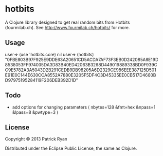 # hotbits

A Clojure library designed to get real random bits from Hotbits (fourmilab.ch).  See http://www.fourmilab.ch/hotbits/ for more.

## Usage

user=> (use 'hotbits.core)
nil
user=> (hotbits)
"0FBE803B97F925E9DDE63A20651CD5ACDA7AF73F3EB0D242085A6E19D8538053FF974005DA3D83B40ED42063B3268D449019889338BD0F939CC9E5782A3A5043D2B291CEDB9DB98205A6D2329CE986EEE387125D501E91E0C144E630CCA8552A7880E3205F5DF4C3D45335EE0CB517D4660BD97975195284119F206DEB392D1D"

## Todo

- add options for changing parameters ( nbytes=128
										&fmt=hex
										&npass=1
										&lpass=8
										&pwtype=3 )

## License

Copyright © 2013 Patrick Ryan

Distributed under the Eclipse Public License, the same as Clojure.
